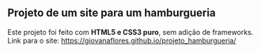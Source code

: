 ## Projeto de um site para um hamburgueria

Este projeto foi feito com __HTML5 e CSS3 puro__, sem adição de frameworks.
Link para o site: https://giovanaflores.github.io/projeto_hamburgueria/
